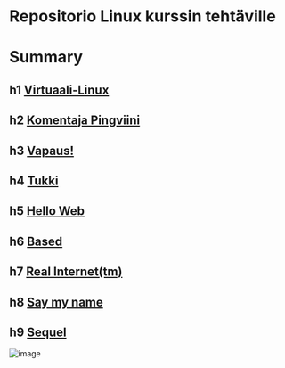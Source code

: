 # Repositorio Linux kurssin tehtäville

# Summary

## h1 [Virtuaali-Linux](https://github.com/divrrv/pingviini/blob/main/h1.md)

## h2 [Komentaja Pingviini](https://github.com/divrrv/pingviini/blob/main/h2.md)

## h3 [Vapaus!](https://github.com/divrrv/pingviini/blob/main/h3.md)

## h4 [Tukki](https://github.com/divrrv/pingviini/blob/main/h4.md)

## h5 [Hello Web](https://github.com/divrrv/pingviini/blob/main/h5.md)

## h6 [Based](https://github.com/divrrv/pingviini/blob/main/h6.md)

## h7 [Real Internet(tm)](https://github.com/divrrv/pingviini/blob/main/h7.md)

## h8 [Say my name](https://github.com/divrrv/pingviini/blob/main/h8.md)

## h9 [Sequel](https://github.com/divrrv/pingviini/blob/main/h9.md)

![image](https://user-images.githubusercontent.com/112497215/215332551-20b55b58-1919-4b20-8b8f-ace8a7e38e11.png)
